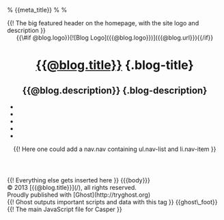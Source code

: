 % {{meta\_title}}
% 
% 

<div class="pure-g-r" id="layout">
{{! The big featured header on the homepage, with the site logo and
description }}

<div class="sidebar pure-u">
<header class="header" {{#if @blog.cover}}style="background: url({{@blog.cover}}) no-repeat 0px 0px scroll;" {{ if}}>
<hgroup>
{{\#if @blog.logo}}[![Blog Logo]({{@blog.logo}})]({{@blog.url}}){{/if}}

[{{@blog.title}}]({{@blog.url}}) {.blog-title}
================================

{{@blog.description}} {.blog-description}
---------------------

</hgroup>
<nav class="nav">

-   [](http://www.twitter.com/marcelloseri)
-   [](http://www.facebook.com/marcelloseri)
-   [](http://plus.google.com)
-    
-   []({{@blog.url}}/rss/)

</nav> {{! Here one could add a nav.nav containing ul.nav-list and
li.nav-item }}

</header>
</div>
<div class="pure-u-1">
{{! Everything else gets inserted here }} {{{body}}}

<footer class="footer">
<div class="inner">
<section class="copyright">
© 2013 [{{@blog.title}}](/), all rights reserved.

</section>
<section class="poweredby">
Proudly published with [Ghost](http://tryghost.org)

</section>
</div>
</footer>
</div>
</div>
{{! Ghost outputs important scripts and data with this tag }}
{{ghost\_foot}} {{! The main JavaScript file for Casper }}

<script type="text/x-mathjax-config">
    MathJax.Hub.Config({
      tex2jax: {inlineMath: [['$','$'], ['\\(','\\)']]}
    });
    </script>
<script type="text/javascript" src="http://cdn.mathjax.org/mathjax/latest/MathJax.js?config=TeX-AMS-MML_HTMLorMML"></script>
